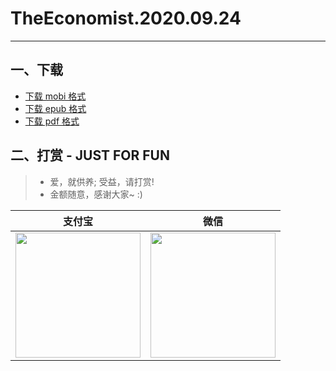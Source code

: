 # TheEconomist.2020.09.24
--------------
## 一、下载
* [下载 mobi 格式](https://raw.githubusercontent.com/hehonghui/the-economist-ebooks/master/01_economist/2020/te_2020.09.24/TheEconomist.2020.09.24.mobi) 
* [下载 epub 格式](https://raw.githubusercontent.com/hehonghui/the-economist-ebooks/master/01_economist/2020/te_2020.09.24/TheEconomist.2020.09.24.epub)
* [下载 pdf 格式](https://raw.githubusercontent.com/hehonghui/the-economist-ebooks/master/01_economist/2020/te_2020.09.24/TheEconomist.2020.09.24.pdf)
    
## 二、打赏 - JUST FOR FUN
> * 爱，就供养; 受益，请打赏!
> * 金额随意，感谢大家~ :)
    
|   支付宝   |   微信    |
|------------|-----------|
|<img src="https://img-blog.csdnimg.cn/20200412132734488.JPG?x-oss-process=image/watermark,type_ZmFuZ3poZW5naGVpdGk,shadow_10,text_aHR0cHM6Ly9ibG9nLmNzZG4ubmV0L2Jib3lmZWl5dQ==,size_16,color_FFFFFF,t_70" width="200"/>| <img src="https://img-blog.csdnimg.cn/20200911174255577.jpg?x-oss-process=image/watermark,type_ZmFuZ3poZW5naGVpdGk,shadow_10,text_aHR0cHM6Ly9ibG9nLmNzZG4ubmV0L2Jib3lmZWl5dQ==,size_16,color_FFFFFF,t_70" width="200"/>  |
